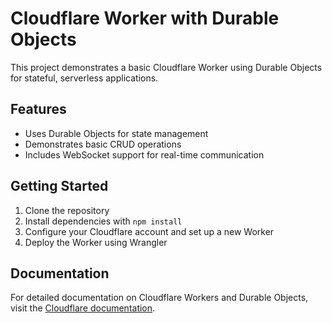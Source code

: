 # Cloudflare Worker with Durable Objects

This project demonstrates a basic Cloudflare Worker using Durable Objects for stateful, serverless applications.

## Features

- Uses Durable Objects for state management
- Demonstrates basic CRUD operations
- Includes WebSocket support for real-time communication

## Getting Started

1. Clone the repository
2. Install dependencies with `npm install`
3. Configure your Cloudflare account and set up a new Worker
4. Deploy the Worker using Wrangler

## Documentation

For detailed documentation on Cloudflare Workers and Durable Objects, visit the [Cloudflare documentation](https://developers.cloudflare.com/workers/).